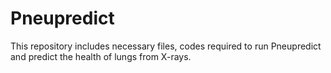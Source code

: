 # Pneupredict
This repository includes necessary files, codes required to run Pneupredict and predict the health of lungs from X-rays.
